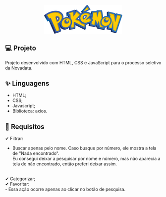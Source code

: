 <p align="center">
  <img alt="Logo para topo do README" src="./logo.png" width="50%">
</p>

## 💻 Projeto

Projeto desenvolvido com HTML, CSS e JavaScript para o processo seletivo da Novadata.

## ✨ Linguagens

- HTML;
- CSS;
- Javascript;
- Biblioteca: axios.

## 🚧 Requisitos

✔ Filtrar: <br />
- Buscar apenas pelo nome. Caso busque por número, ele mostra a tela de "Nada encontrado". <br />
Eu consegui deixar a pesquisar por nome e número, mas não aparecia a tela de não encontrado, então preferi deixar assim.
 <br />
✔ Categorizar; <br />
✔ Favoritar: <br />
- Essa ação ocorre apenas ao clicar no botão de pesquisa. 